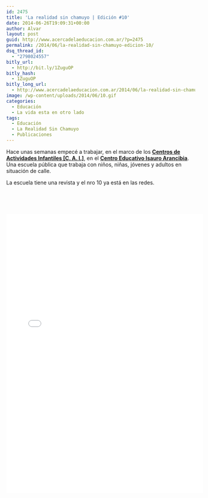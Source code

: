 ```yaml
---
id: 2475
title: 'La realidad sin chamuyo | Edición #10'
date: 2014-06-26T19:09:31+00:00
author: Alvar
layout: post
guid: http://www.acercadelaeducacion.com.ar/?p=2475
permalink: /2014/06/la-realidad-sin-chamuyo-edicion-10/
dsq_thread_id:
  - "2798024557"
bitly_url:
  - http://bit.ly/1ZuguOP
bitly_hash:
  - 1ZuguOP
bitly_long_url:
  - http://www.acercadelaeducacion.com.ar/2014/06/la-realidad-sin-chamuyo-edicion-10/
image: /wp-content/uploads/2014/06/10.gif
categories:
  - Educación
  - La vida esta en otro lado
tags:
  - Educación
  - La Realidad Sin Chamuyo
  - Publicaciones
---
```

Hace unas semanas empecé a trabajar, en el marco de los <strong><a title="CAI" href="http://portal.educacion.gov.ar/primaria/general/centros-de-actividades-infantiles/" target="_blank">Centros de Actividades Infantiles [C. A. I.]</a></strong>, en el <strong><a title="Página del Isauro" href="http://www.centroeducativoisauroarancibia.org" target="_blank">Centro Educativo Isauro Arancibia</a></strong>. Una escuela pública que trabaja con niños, niñas, jóvenes y adultos en situación de calle.

La escuela tiene una revista y el nro 10 ya está en las redes.

&nbsp;

&nbsp;

<iframe src="//e.issuu.com/embed.html#12496559/8411133" width="525" height="742" frameborder="0" allowfullscreen="allowfullscreen"></iframe>
